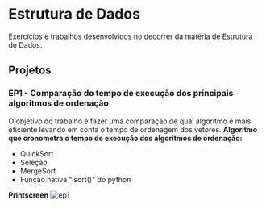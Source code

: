 # Estrutura de Dados
Exercícios e trabalhos desenvolvidos no decorrer da matéria de Estrutura de Dados.

## Projetos
### EP1 - Comparação do tempo de execução dos principais algoritmos de ordenação
O objetivo do trabalho é fazer uma comparação de qual algoritmo é mais eficiente levando em conta o tempo de ordenagem dos vetores.
**Algoritmo que cronometra o tempo de execução dos algoritmos de ordenação:**
* QuickSort 
* Seleção
* MergeSort 
* Função nativa ".sort()" do python

**Printscreen**
![ep1](https://user-images.githubusercontent.com/36762964/58387191-5c096700-7fe1-11e9-8500-9c7aa60d8a38.png)

